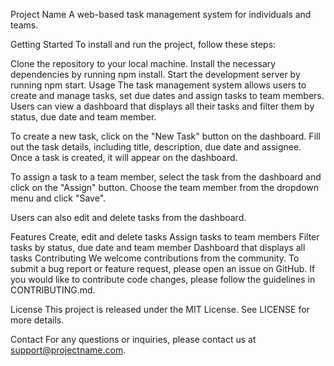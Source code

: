 Project Name
A web-based task management system for individuals and teams.

Getting Started
To install and run the project, follow these steps:

Clone the repository to your local machine.
Install the necessary dependencies by running npm install.
Start the development server by running npm start.
Usage
The task management system allows users to create and manage tasks, set due dates and assign tasks to team members. Users can view a dashboard that displays all their tasks and filter them by status, due date and team member.

To create a new task, click on the "New Task" button on the dashboard. Fill out the task details, including title, description, due date and assignee. Once a task is created, it will appear on the dashboard.

To assign a task to a team member, select the task from the dashboard and click on the "Assign" button. Choose the team member from the dropdown menu and click "Save".

Users can also edit and delete tasks from the dashboard.

Features
Create, edit and delete tasks
Assign tasks to team members
Filter tasks by status, due date and team member
Dashboard that displays all tasks
Contributing
We welcome contributions from the community. To submit a bug report or feature request, please open an issue on GitHub. If you would like to contribute code changes, please follow the guidelines in CONTRIBUTING.md.

License
This project is released under the MIT License. See LICENSE for more details.

Contact
For any questions or inquiries, please contact us at support@projectname.com.
